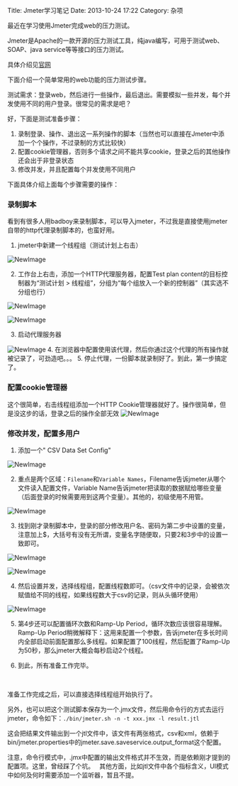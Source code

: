 Title: Jmeter学习笔记
Date: 2013-10-24 17:22
Category: 杂项

最近在学习使用Jmeter完成web的压力测试。

Jmeter是Apache的一款开源的压力测试工具，纯java编写，可用于测试web、SOAP、java service等等接口的压力测试。

具体介绍见[官网](http://jmeter.apache.org/)


下面介绍一个简单常用的web功能的压力测试步骤。

测试需求：登录web，然后进行一些操作，最后退出。需要模拟一些并发，每个并发使用不同的用户登录。很常见的需求是吧？

好，下面是测试准备步骤：

1. 录制登录、操作、退出这一系列操作的脚本（当然也可以直接在Jmeter中添加一个个操作，不过录制的方式比较快）
2. 配置cookie管理器，否则多个请求之间不能共享cookie，登录之后的其他操作还会出于非登录状态
3. 修改并发，并且配置每个并发使用不同用户
 

下面具体介绍上面每个步骤需要的操作：

### 录制脚本

看到有很多人用badboy来录制脚本，可以导入jmeter，不过我是直接使用jmeter自带的http代理录制脚本的，也蛮好用。

1. jmeter中新建一个线程组（测试计划上右击）

![NewImage](http://www.708luo.com/blog/wp-content/uploads/2013/10/NewImage.png "NewImage.png")

2. 工作台上右击，添加一个HTTP代理服务器，配置Test plan content的目标控制器为“测试计划 \> 线程组”，分组为“每个组放入一个新的控制器”（其实选不分组也行）

![NewImage](http://www.708luo.com/blog/wp-content/uploads/2013/10/NewImage1.png "NewImage.png")

![NewImage](http://www.708luo.com/blog/wp-content/uploads/2013/10/NewImage2.png "NewImage.png")

3. 启动代理服务器

![NewImage](http://www.708luo.com/blog/wp-content/uploads/2013/10/NewImage3.png "NewImage.png")
4.  在浏览器中配置使用该代理，然后你通过这个代理的所有操作就被记录了，可劲造吧。。。
5. 停止代理，一份脚本就录制好了。到此，第一步搞定了。


### 配置cookie管理器

这个很简单，右击线程组添加一个HTTP Cookie管理器就好了。操作很简单，但是没这步的话，登录之后的操作全部无效
![NewImage](http://www.708luo.com/blog/wp-content/uploads/2013/10/NewImage4.png "NewImage.png")

### 修改并发，配置多用户

1. 添加一个" CSV Data Set Config"

![NewImage](http://www.708luo.com/blog/wp-content/uploads/2013/10/NewImage5.png "NewImage.png")

2. 重点是两个区域：`Filename`和`Variable Names`，Filename告诉jmeter从哪个文件读入配置文件，Variable Name告诉jmeter把读取的数据赋给哪些变量（后面登录的时候需要用到这两个变量）。其他的，初级使用不用管。

![NewImage](http://www.708luo.com/blog/wp-content/uploads/2013/10/NewImage6.png "NewImage.png")

3. 找到刚才录制脚本中，登录的部分修改用户名、密码为第二步中设置的变量，注意加上\$，大括号有没有无所谓，变量名字随便取，只要2和3步中的设置一致即可。

![NewImage](http://www.708luo.com/blog/wp-content/uploads/2013/10/NewImage7.png "NewImage.png")

![NewImage](http://www.708luo.com/blog/wp-content/uploads/2013/10/NewImage8.png "NewImage.png")

4. 然后设置并发，选择线程组，配置线程数即可。（csv文件中的记录，会被依次赋值给不同的线程，如果线程数大于csv的记录，则从头循环使用）

![NewImage](http://www.708luo.com/blog/wp-content/uploads/2013/10/NewImage9.png "NewImage.png")

5. 第4步还可以配置循环次数和Ramp-Up Period，循环次数应该很容易理解。Ramp-Up Period稍微解释下：这用来配置一个参数，告诉jmeter在多长时间内全部启动前面配置那么多线程。如果配置了100线程，然后配置了Ramp-Up为50秒，那么jmeter大概会每秒启动2个线程。

6. 到此，所有准备工作完毕。

 

准备工作完成之后，可以直接选择线程组开始执行了。

另外，也可以把这个测试脚本保存为一个.jmx文件，然后用命令行的方式去运行jmeter，命令如下：`./bin/jmeter.sh -n -t xxx.jmx -l result.jtl`

这会把结果文件输出到一个jtl文件中，该文件有两张格式，csv和xml，依赖于bin/jmeter.properties中的jmeter.save.saveservice.output\_format这个配置。

注意，命令行模式中，.jmx中配置的输出文件格式并不生效，而是依赖刚才提到的配置项。这里，曾经踩了个坑。
 
其他方面，比如jtl文件中各个指标含义，UI模式中如何及何时需要添加一个监听器，暂且不提。
